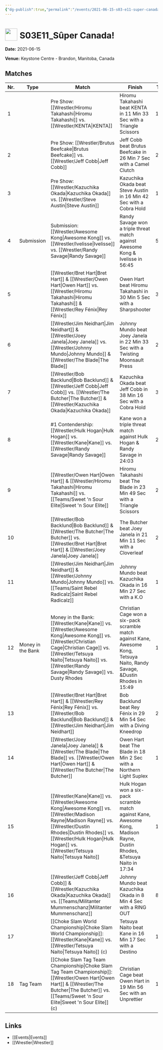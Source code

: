 ```yaml
---
{"dg-publish":true,"permalink":"/events/2021-06-15-s03-e11-super-canada/","title":"S03E11_Sûper Canada!","noteIcon":""}
---
```



# <img src="https://github.com/CptSpaulding1980/choke-slam-wrestling/releases/download/images/ChokeSlam.png" width="40" style="vertical-align:bottom; margin-right:8px;">**S03E11_Sûper Canada!**

**Date:** 2021-06-15

**Venue:** Keystone Centre - Brandon, Manitoba, Canada

## Matches

| Nr. | Type | Match | Finish | Time | Rating | Score |
|-----|------|-------|--------|------|--------|-------|
| 1 |  | Pre Show: [[Wrestler/Hiromu Takahashi\|Hiromu Takahashi]] vs. [[Wrestler/KENTA\|KENTA]] | Hiromu Takahashi beat KENTA in 11 Min 33 Sec with a Triangle Scissors | 11:33 | ★★★3/4 | 81 |
| 2 |  | Pre Show: [[Wrestler/Brutus Beefcake\|Brutus Beefcake]] vs. [[Wrestler/Jeff Cobb\|Jeff Cobb]] | Jeff Cobb beat Brutus Beefcake in 26 Min 7 Sec with a Camel Clutch | 26:07 | ★★★★★ | 100 |
| 3 |  | Pre Show: [[Wrestler/Kazuchika Okada\|Kazuchika Okada]] vs. [[Wrestler/Steve Austin\|Steve Austin]] | Kazuchika Okada beat Steve Austin in 16 Min 42 Sec with a Cobra Hold | 16:42 | ★★★★★ | 100 |
| 4 | Submission | Submission: [[Wrestler/Awesome Kong\|Awesome Kong]] vs. [[Wrestler/Ivelisse\|Ivelisse]] vs. [[Wrestler/Randy Savage\|Randy Savage]] | Randy Savage won a triple threat match against Awesome Kong & Ivelisse in  56:45 | 56:45 | ★★★★★ | 101 |
| 5 |  | [[Wrestler/Bret Hart\|Bret Hart]] & [[Wrestler/Owen Hart\|Owen Hart]] vs. [[Wrestler/Hiromu Takahashi\|Hiromu Takahashi]] & [[Wrestler/Rey Fénix\|Rey Fénix]] | Owen Hart beat Hiromu Takahashi in 30 Min 5 Sec with a Sharpshooter | 30:05 | ★★★★3/4 | 97 |
| 6 |  | [[Wrestler/Jim Neidhart\|Jim Neidhart]] & [[Wrestler/Joey Janela\|Joey Janela]] vs. [[Wrestler/Johnny Mundo\|Johnny Mundo]] & [[Wrestler/The Blade\|The Blade]] | Johnny Mundo beat Joey Janela in 22 Min 33 Sec with a Twisting Moonsault Press | 22:33 | ★★★★1/2 | 93 |
| 7 |  | [[Wrestler/Bob Backlund\|Bob Backlund]] & [[Wrestler/Jeff Cobb\|Jeff Cobb]] vs. [[Wrestler/The Butcher\|The Butcher]] & [[Wrestler/Kazuchika Okada\|Kazuchika Okada]] | Kazuchika Okada beat Jeff Cobb in 38 Min 16 Sec with a Cobra Hold | 38:16 | ★★★★3/4 | 99 |
| 8 |  | #1 Contendership: [[Wrestler/Hulk Hogan\|Hulk Hogan]] vs. [[Wrestler/Kane\|Kane]] vs. [[Wrestler/Randy Savage\|Randy Savage]] | Kane won a triple threat match against Hulk Hogan & Randy Savage in  24:03 | 24:03 | ★★★★3/4 | 97 |
| 9 |  | [[Wrestler/Owen Hart\|Owen Hart]] & [[Wrestler/Hiromu Takahashi\|Hiromu Takahashi]] vs. [[Teams/Sweet 'n Sour Elite\|Sweet 'n Sour Elite]] | Hiromu Takahashi beat The Blade in 23 Min 49 Sec with a Triangle Scissors | 23:49 | ★★★★1/4 | 91 |
| 10 |  | [[Wrestler/Bob Backlund\|Bob Backlund]] & [[Wrestler/The Butcher\|The Butcher]] vs. [[Wrestler/Bret Hart\|Bret Hart]] & [[Wrestler/Joey Janela\|Joey Janela]] | The Butcher beat Joey Janela in 21 Min 11 Sec with a Cloverleaf | 21:11 | ★★★★1/4 | 91 |
| 11 |  | [[Wrestler/Jim Neidhart\|Jim Neidhart]] & [[Wrestler/Johnny Mundo\|Johnny Mundo]] vs. [[Teams/Saint Rebel Radicalz\|Saint Rebel Radicalz]] | Johnny Mundo beat Kazuchika Okada in 16 Min 27 Sec with a K.O | 16:27 | ★★★★ | 85 |
| 12 | Money in the Bank | Money in the Bank: [[Wrestler/Kane\|Kane]] vs. [[Wrestler/Awesome Kong\|Awesome Kong]] vs. [[Wrestler/Christian Cage\|Christian Cage]] vs. [[Wrestler/Tetsuya Naito\|Tetsuya Naito]] vs. [[Wrestler/Randy Savage\|Randy Savage]] vs. Dusty Rhodes | Christian Cage won a six-pack scramble match against Kane, Awesome Kong, Tetsuya Naito, Randy Savage, &Dustin Rhodes in  15:49 | 15:49 | ★★★★3/4 | 99 |
| 13 |  | [[Wrestler/Bret Hart\|Bret Hart]] & [[Wrestler/Rey Fénix\|Rey Fénix]] vs. [[Wrestler/Bob Backlund\|Bob Backlund]] & [[Wrestler/Jim Neidhart\|Jim Neidhart]] | Bob Backlund beat Rey Fénix in 29 Min 54 Sec with a Diving Kneedrop | 29:54 | ★★★★3/4 | 98 |
| 14 |  | [[Wrestler/Joey Janela\|Joey Janela]] & [[Wrestler/The Blade\|The Blade]] vs. [[Wrestler/Owen Hart\|Owen Hart]] & [[Wrestler/The Butcher\|The Butcher]] | Owen Hart beat The Blade in 18 Min 2 Sec with a Northern Light Suplex | 18:02 | ★★★★1/2 | 95 |
| 15 |  | [[Wrestler/Kane\|Kane]] vs. [[Wrestler/Awesome Kong\|Awesome Kong]] vs. [[Wrestler/Madison Rayne\|Madison Rayne]] vs. [[Wrestler/Dustin Rhodes\|Dustin Rhodes]] vs. [[Wrestler/Hulk Hogan\|Hulk Hogan]] vs. [[Wrestler/Tetsuya Naito\|Tetsuya Naito]] | Hulk Hogan won a six-pack scramble match against Kane, Awesome Kong, Madison Rayne, Dustin Rhodes, &Tetsuya Naito in  17:34 | 17:34 | ★★★★1/4 | 88 |
| 16 |  | [[Wrestler/Jeff Cobb\|Jeff Cobb]] & [[Wrestler/Kazuchika Okada\|Kazuchika Okada]] vs. [[Teams/Militanter Mummenschanz\|Militanter Mummenschanz]] | Johnny Mundo beat Kazuchika Okada in 8 Min 4 Sec with a RING OUT | 8:04 | ★★ | 63 |
| 17 |  | [[Choke Slam World Championship\|Choke Slam World Championship]]: [[Wrestler/Kane\|Kane]] vs. [[Wrestler/Tetsuya Naito\|Tetsuya Naito]] (c) | Tetsuya Naito beat Kane in 16 Min 17 Sec with a Destino | 16:17 | ★★★★1/2 | 92 |
| 18 | Tag Team | [[Choke Slam Tag Team Championship\|Choke Slam Tag Team Championship]]: [[Wrestler/Owen Hart\|Owen Hart]] & [[Wrestler/The Butcher\|The Butcher]] vs. [[Teams/Sweet 'n Sour Elite\|Sweet 'n Sour Elite]] (c) | Christian Cage beat Owen Hart in 19 Min 56 Sec with an Unprettier | 19:56 | ★★★★ | 85 |

## Links
- [[Events\|Events]]
- [[Wrestler\|Wrestler]]
